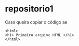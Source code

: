 # repositorio1

Caso queira copiar o código ae
```
<html> 
<h1> Primeiro arquivo HTML </h1>
</html>
```
